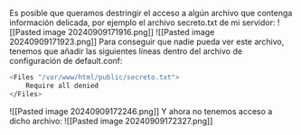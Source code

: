 Es posible que queramos destringir el acceso a algún archivo que contenga información delicada, por ejemplo el archivo secreto.txt de mi servidor:
![[Pasted image 20240909171916.png]]
![[Pasted image 20240909171923.png]]
Para conseguir que nadie pueda ver este archivo, tenemos que añadir las siguientes líneas dentro del archivo de configuración de default.conf:
```bash
<Files "/var/www/html/public/secreto.txt">
    Require all denied
</Files>
```
![[Pasted image 20240909172246.png]]
Y ahora no tenemos acceso a dicho archivo:
![[Pasted image 20240909172327.png]]
